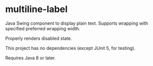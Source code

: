 # multiline-label

Java Swing component to display plain text. Supports wrapping with specified preferred wrapping width.

Properly renders disabled state.

This project has no dependencies (except JUnit 5, for testing).

Requires Java 8 or later.
